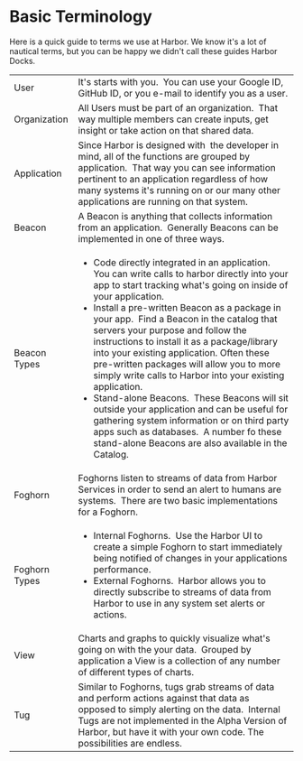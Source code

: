 

# Basic Terminology
Here is a quick guide to terms we use at Harbor.  We know it's a lot of nautical terms, but you can be happy we didn't call these guides Harbor Docks.

|   |   |
| :--- | :--- |
| User       | It's starts with you.  You can use your Google ID, GitHub ID, or you e-mail to identify you as a user.|
|Organization| All Users must be part of an organization.  That way multiple members can create inputs, get insight or take action on that shared data.
|Application|Since Harbor is designed with  the developer in mind, all of the functions are grouped by application.  That way you can see information pertinent to an application regardless of how many systems it's running on or our many other applications are running on that system.
|Beacon|A Beacon is anything that collects information from an application.  Generally Beacons can be implemented in one of three ways.
|Beacon Types|<ul><li>Code directly integrated in an application.  You can write calls to harbor directly into your app to start tracking what's going on inside of your application.<li>Install a pre-written Beacon as a package in your app.  Find a Beacon in the catalog that servers your purpose and follow the instructions to install it as a package/library into your existing application. Often these pre-written packages will allow you to more simply write calls to Harbor into your existing application.<li>Stand-alone Beacons.  These Beacons will sit outside your application and can be useful for gathering system information or on third party apps such as databases.  A number fo these stand-alone Beacons are also available in the Catalog.</ol>
|Foghorn|Foghorns listen to streams of data from Harbor Services in order to send an alert to humans are systems.  There are two basic implementations for a Foghorn.
|Foghorn Types|<ul><li>Internal Foghorns.  Use the Harbor UI to create a simple Foghorn to start immediately being notified of changes in your applications performance.<li>External Foghorns.  Harbor allows you to directly subscribe to streams of data from Harbor to use in any system set alerts or actions.
|View|Charts and graphs to quickly visualize what's going on with the your data.  Grouped by application a View is a collection of any number of different types of charts.
|Tug|Similar to Foghorns, tugs grab streams of data and perform actions against that data as opposed to simply alerting on the data.  Internal Tugs are not implemented in the Alpha Version of Harbor, but have it with your own code.  The possibilities are endless.
